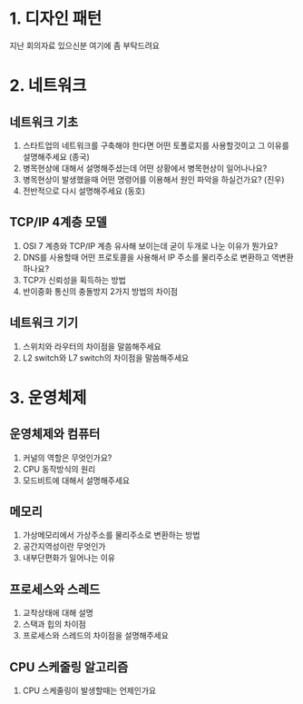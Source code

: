 # 1. 디자인 패턴
지난 회의자료 있으신분 여기에 좀 부탁드려요

# 2. 네트워크
## 네트워크 기초
1. 스타트업의 네트워크를 구축해야 한다면 어떤 토폴로지를 사용할것이고 그 이유를 설명해주세요 (종국)
2. 병목현상에 대해서 설명해주셨는데 어떤 상황에서 병목현상이 일어나나요?
3. 병목현상이 발생했을때 어떤 명령어를 이용해서 원인 파악을 하실건가요? (진우)
4. 전반적으로 다시 설명해주세요 (동호)

## TCP/IP 4계층 모델
1. OSI 7 계층와 TCP/IP 계층 유사해 보이는데 굳이 두개로 나눈 이유가 뭔가요?
2. DNS를 사용할때 어떤 프로토콜을 사용해서 IP 주소를 물리주소로 변환하고 역변환하나요?
3. TCP가 신뢰성을 획득하는 방법
4. 반이중화 통신의 충돌방지 2가지 방법의 차이점

## 네트워크 기기
1. 스위치와 라우터의 차이점을 말씀해주세요
2. L2 switch와 L7 switch의 차이점을 말씀해주세요

# 3. 운영체제
## 운영체제와 컴퓨터
1. 커널의 역할은 무엇인가요?
2. CPU 동작방식의 원리
3. 모드비트에 대해서 설명해주세요

## 메모리
1. 가상메모리에서 가상주소를 물리주소로 변환하는 방법
2. 공간지역성이란 무엇인가
3. 내부단편화가 일어나는 이유

## 프로세스와 스레드
1. 교착상태에 대해 설명
2. 스택과 힙의 차이점
3. 프로세스와 스레드의 차이점을 설명해주세요

## CPU 스케줄링 알고리즘
1. CPU 스케줄링이 발생할때는 언제인가요  
